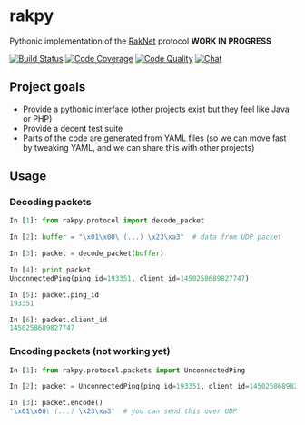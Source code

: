# rakpy

Pythonic implementation of the [RakNet](https://github.com/OculusVR/RakNet) protocol **WORK IN PROGRESS**

[![Build Status](https://img.shields.io/travis/jlirochon/rakpy/master.svg?style=flat-square)](https://travis-ci.org/jlirochon/rakpy)
[![Code Coverage](https://img.shields.io/codecov/c/github/jlirochon/rakpy/master.svg?style=flat-square)](https://codecov.io/github/jlirochon/rakpy?branch=master)
[![Code Quality](https://img.shields.io/codacy/921c9b1c67c34a3f824382737634bbd4.svg?style=flat-square)](https://www.codacy.com/app/julien_6/rakpy)
[![Chat](https://img.shields.io/gitter/room/jlirochon/rakpy.svg?style=flat-square)](https://gitter.im/jlirochon/rakpy?utm_source=badge&utm_medium=badge&utm_campaign=pr-badge)

## Project goals

* Provide a pythonic interface (other projects exist but they feel like Java or PHP)
* Provide a decent test suite
* Parts of the code are generated from YAML files (so we can move fast by tweaking YAML, and we can share this with other projects)

## Usage

### Decoding packets

```python
In [1]: from rakpy.protocol import decode_packet

In [2]: buffer = "\x01\x00\ (...) \x23\xa3"  # data from UDP packet

In [3]: packet = decode_packet(buffer)

In [4]: print packet
UnconnectedPing(ping_id=193351, client_id=1450258689827747)

In [5]: packet.ping_id
193351

In [6]: packet.client_id
1450258689827747
```

### Encoding packets (not working yet)

```python
In [1]: from rakpy.protocol.packets import UnconnectedPing

In [2]: packet = UnconnectedPing(ping_id=193351, client_id=1450258689827747)

In [3]: packet.encode()
"\x01\x00\ (...) \x23\xa3"  # you can send this over UDP
```
